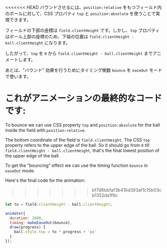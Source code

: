 <<<<<<< HEAD
バウンドさせるには、`position:relative` をもつフィールド内のボールに対して、CSS プロパティ `top` と `position:absolute` を使うことで実現できます。

フィールドの下部の座標は `field.clientHeight` です。しかし、`top` プロパティはボール上部の座標のため、下端の位置は `field.clientHeight - ball.clientHeight` になります。

したがって、`top` を `0` から `field.clientHeight - ball.clientHeight` までアニメートします。

あとは、"バウンド" 効果を行うためにタイミング関数 `bounce` を `easeOut` モードで使います。

これがアニメーションの最終的なコードです:
=======
To bounce we can use CSS property `top` and `position:absolute` for the ball inside the field with `position:relative`.

The bottom coordinate of the field is `field.clientHeight`. The CSS `top` property refers to the upper edge of the ball. So it should go from `0` till `field.clientHeight - ball.clientHeight`, that's the final lowest position of the upper edge of the ball.

To get the "bouncing" effect we can use the timing function `bounce` in `easeOut` mode.

Here's the final code for the animation:
>>>>>>> bf7d8bb1af3b416d393af1c15b03cb1352da1f9c

```js
let to = field.clientHeight - ball.clientHeight;

animate({
  duration: 2000,
  timing: makeEaseOut(bounce),
  draw(progress) {
    ball.style.top = to * progress + 'px'
  }
});
```
